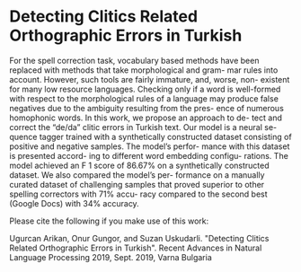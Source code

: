 # Detecting Clitics Related Orthographic Errors in Turkish 


For the spell correction task,  vocabulary
based  methods  have  been  replaced  with
methods that take morphological and gram-
mar  rules  into  account.   However,  such
tools are fairly immature, and, worse, non-
existent for many low resource languages.
Checking only if a word is well-formed
with respect to the morphological rules of a
language may produce false negatives due
to the ambiguity resulting from the pres-
ence of numerous homophonic words. In
this work, we propose an approach to de-
tect  and  correct  the  “de/da”  clitic  errors
in Turkish text.  Our model is a neural se-
quence tagger trained with a synthetically
constructed dataset consisting of positive
and negative samples. The model’s perfor-
mance with this dataset is presented accord-
ing to different word embedding configu-
rations.  The model achieved an F
1
score
of 86.67% on a synthetically constructed
dataset. We also compared the model’s per-
formance on a manually curated dataset of
challenging samples that proved superior
to other spelling correctors with 71% accu-
racy compared to the second best (Google
Docs) with 34% accuracy.

Please cite the following if you make use of this work:

Ugurcan Arikan, Onur Gungor, and Suzan Uskudarli. "Detecting Clitics Related Orthographic Errors in Turkish". Recent Advances in Natural Language Processing 2019, Sept. 2019, Varna Bulgaria
